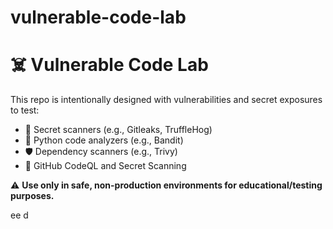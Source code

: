 # vulnerable-code-lab
# ☠️ Vulnerable Code Lab

This repo is intentionally designed with vulnerabilities and secret exposures to test:

- 🔐 Secret scanners (e.g., Gitleaks, TruffleHog)
- 🐍 Python code analyzers (e.g., Bandit)
- 🛡️ Dependency scanners (e.g., Trivy)
- 🔎 GitHub CodeQL and Secret Scanning

⚠️ **Use only in safe, non-production environments for educational/testing purposes.**

ee
d
